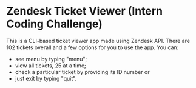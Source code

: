 # Zendesk Ticket Viewer (Intern Coding Challenge)

This is a CLI-based ticket viewer app made using Zendesk API. There are 102 tickets overall and a few options for you to use the app. You can:

- see menu by typing "menu";
- view all tickets, 25 at a time;
- check a particular ticket by providing its ID number or
- just exit by typing "quit".
